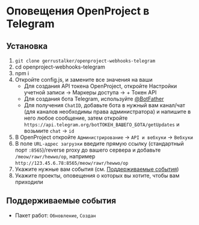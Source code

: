 # Оповещения OpenProject в Telegram
## Установка
1. `git clone gerrustalker/openproject-webhooks-telegram`
2. cd openproject-webhooks-telegram
3. npm i
4. Откройте config.js, и замените все значения на ваши
   * Для создания API токена OpenProject, откройте Настройки учетной записи -> Маркеры доступа -> + Токен API
   * Для создания бота Telegram, используйте [@BotFather](https://t.me/BotFather)
   * Для получения `ChatID`, добавьте бота в нужный вам канал/чат (для каналов необходимы права администратора) и напишите в него любое сообщение, затем откройте `https://api.telegram.org/botТОКЕН_ВАШЕГО_БОТА/getUpdates` и возьмите `chat` -> `id`
5. В OpenProject откройте `Администрирование` -> `API и вебхуки` -> `Вебхуки`
6. В поле `URL-адрес загрузки` введите прямую ссылку (стандартный порт `:8565`)/reverse proxy до вашего сервера и добавьте `/meow/rawr/hewwo/op`, например `http://123.45.6.78:8565/meow/rawr/hewwo/op`
7. Укажите нужные вам события (см. [Поддерживаемые события](#поддерживаемые-события))
8. Укажите проекты, оповещения о которых вы хотите, чтобы вам приходили

## Поддерживаемые события
* Пакет работ: `Обновление`, `Создан`
